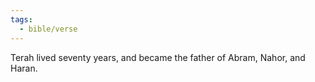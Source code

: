 ```yaml
---
tags:
  - bible/verse
---
```

Terah lived seventy years, and became the father of Abram, Nahor, and Haran.